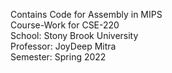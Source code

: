 Contains Code for Assembly in MIPS  
Course-Work for CSE-220   
School: Stony Brook University  
Professor: JoyDeep Mitra  
Semester: Spring 2022  
